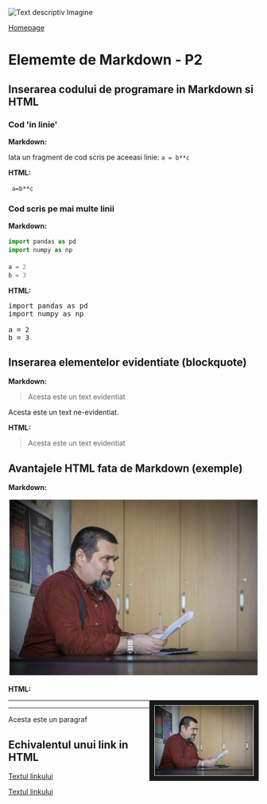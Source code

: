 <script id="MathJax-script" async src="https://cdn.jsdelivr.net/npm/mathjax@3/es5/tex-mml-chtml.js"></script>







![Text descriptiv Imagine](https://metricop.com/cdn/shop/articles/trimble-total-station.jpg?v=1677673954&width=1100)

[Homepage](index.md)


# Elememte de Markdown - P2


## Inserarea codului de programare in Markdown si HTML

### Cod 'in linie'

**Markdown:**

Iata un fragment de cod scris pe aceeasi linie: `a = b**c`

**HTML:**

<code> a=b**c </code>

### Cod scris pe mai multe linii

**Markdown:**

```python
import pandas as pd
import numpy as np

a = 2
b = 3
```

**HTML:**

<pre>
import pandas as pd
import numpy as np

a = 2
b = 3
</pre>

## Inserarea elementelor evidentiate (blockquote)

**Markdown:**

> Acesta este un text evidentiat

Acesta este un text ne-evidentiat.

**HTML:**
<blockquote>
Acesta este un text evidentiat
</blockquote>

## Avantajele HTML fata de Markdown (exemple)

**Markdown:**

![Total station](images/mp.jpg)

**HTML:**

<img src=images/mp.jpg width="200px" border=10px align=right>

***

<hr size=2em>

<p>Acesta este un paragraf</p>

## Echivalentul unui link in HTML

[Textul linkului](https://google.com)



<a href="https://google.com"> Textul linkului </a>

<!-- ```python

```

![alt](https://) -->



